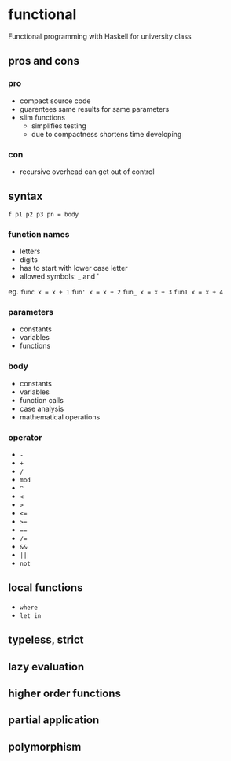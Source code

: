 # functional

Functional programming with Haskell for university class

## pros and cons

### pro

- compact source code
- guarentees same results for same parameters
- slim functions
  - simplifies testing
  - due to compactness shortens time developing

### con

- recursive overhead can get out of control

## syntax

`f p1 p2 p3 pn = body`

### function names

- letters
- digits
- has to start with lower case letter
- allowed symbols: _ and '

eg.
`func x = x + 1`
`fun' x = x + 2`
`fun_ x = x + 3`
`fun1 x = x + 4`

### parameters

- constants
- variables
- functions


### body

- constants
- variables
- function calls
- case analysis
- mathematical operations

### operator

- `-`
- `+`
- `/`
- `mod`
- `^`
- `<`
- `>`
- `<=`
- `>=`
- `==`
- `/=`
- `&&`
- `||`
- `not`

## local functions

- `where`
- `let in`

## typeless, strict

## lazy evaluation

## higher order functions

## partial application

## polymorphism
